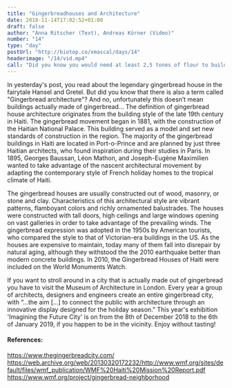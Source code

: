 ```yaml
---
title: "Gingerbreadhouses and Architecture"
date: 2018-11-14T17:02:52+01:00
draft: false
author: "Anna Ritscher (Text), Andreas Körner (Video)"
number: "14"
type: "day"
postUrl: "http://biotop.co/xmascal/days/14"
headerimage: "/14/vid.mp4"
call: "Did you know you would need at least 2,5 tones of flour to build an inhabitable gingerbread house?"
---
```

In yesterday's post, you read about the legendary gingerbread house in the fairytale Hansel and Gretel. But did you know that there is also a term called "Gingerbread architecture"? And no, unfortunately this doesn’t mean buildings actually made of gingerbread... The definition of gingerbread house architecture originates from the building style of the late 19th century in Haiti.
The gingerbread movement began in 1881, with the construction of the Haitian National Palace. This building served as a model and set new standards of construction in the region. The majority of the gingerbread buildings in Haiti are located in Port-o-Prince and are planned by just three Haitian architects, who found inspiration during their studies in Paris. In 1895, Georges Baussan, Léon Mathon, and Joseph-Eugène Maximilien wanted to take advantage of the nascent architectural movement by adapting the contemporary style of French holiday homes to the tropical climate of Haiti.

The gingerbread houses are usually constructed out of wood, masonry, or stone and clay. Characteristics of this architectural style are vibrant patterns, flamboyant colors and richly ornamented balustrades. The houses were constructed with tall doors, high ceilings and large windows opening on vast galleries in order to take advantage of the prevailing winds. The gingerbread expression was adopted in the 1950s by American tourists, who compared the style to that of Victorian-era buildings in the US.
As the houses are expensive to maintain, today many of them fall into disrepair by natural aging, although they withstood the the 2010 earthquake better than modern concrete buildings. In 2010, the Gingerbread Houses of Haiti were included on the World Monuments Watch.

If you want to stroll around in a city that is actually made out of gingerbread you have to visit the Museum of Architecture in London. Every year a group of architects, designers and engineers create an entire gingerbread city, with “...the aim [...] to connect the public with architecture through an innovative display designed for the holiday season.” This year's exhibition 'Imagining the Future City' is on from the 8th of December 2018 to the 6th of January 2019, if you happen to be in the vicinity. Enjoy without tasting!

#### References:
https://www.thegingerbreadcity.com/
https://web.archive.org/web/20130320172232/http://www.wmf.org/sites/default/files/wmf_publication/WMF%20Haiti%20Mission%20Report.pdf
https://www.wmf.org/project/gingerbread-neighborhood

<!--more--> 
